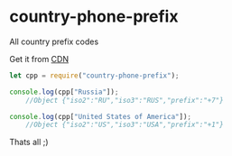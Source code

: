 # country-phone-prefix
All country prefix codes

Get it from [CDN](https://unpkg.com/country-phone-prefix@latest)

```js
let cpp = require("country-phone-prefix");

console.log(cpp["Russia"]);
	//Object {"iso2":"RU","iso3":"RUS","prefix":"+7"}

console.log(cpp["United States of America"]);
	//Object {"iso2":"US","iso3":"USA","prefix":"+1"}

```

Thats all ;)